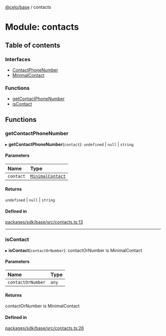 [@celo/base](../README.md) / contacts

# Module: contacts

## Table of contents

### Interfaces

- [ContactPhoneNumber](../interfaces/contacts.ContactPhoneNumber.md)
- [MinimalContact](../interfaces/contacts.MinimalContact.md)

### Functions

- [getContactPhoneNumber](contacts.md#getcontactphonenumber)
- [isContact](contacts.md#iscontact)

## Functions

### getContactPhoneNumber

▸ **getContactPhoneNumber**(`contact`): `undefined` \| ``null`` \| `string`

#### Parameters

| Name | Type |
| :------ | :------ |
| `contact` | [`MinimalContact`](../interfaces/contacts.MinimalContact.md) |

#### Returns

`undefined` \| ``null`` \| `string`

#### Defined in

[packages/sdk/base/src/contacts.ts:13](https://github.com/celo-org/developer-tooling/blob/master/packages/sdk/base/src/contacts.ts#L13)

___

### isContact

▸ **isContact**(`contactOrNumber`): contactOrNumber is MinimalContact

#### Parameters

| Name | Type |
| :------ | :------ |
| `contactOrNumber` | `any` |

#### Returns

contactOrNumber is MinimalContact

#### Defined in

[packages/sdk/base/src/contacts.ts:26](https://github.com/celo-org/developer-tooling/blob/master/packages/sdk/base/src/contacts.ts#L26)
